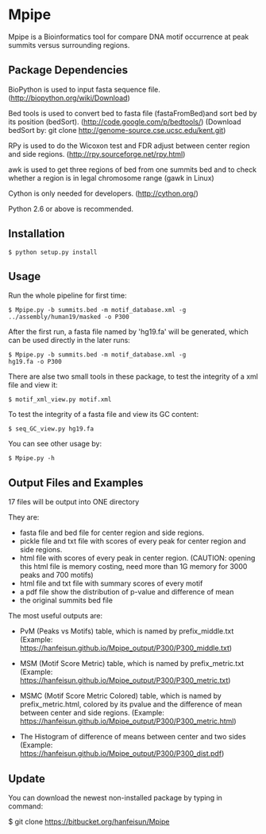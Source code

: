 # Mpipe

Mpipe is a Bioinformatics tool for compare DNA motif occurrence at peak
summits versus surrounding regions.
    
## Package Dependencies


BioPython is used to input fasta sequence file.
(http://biopython.org/wiki/Download)

Bed tools is used to convert bed to fasta file (fastaFromBed)and
sort bed by its position (bedSort).
(http://code.google.com/p/bedtools/)
(Download bedSort by: git clone http://genome-source.cse.ucsc.edu/kent.git)

RPy is used to do the Wicoxon test and FDR adjust between center
region and side regions.
(http://rpy.sourceforge.net/rpy.html)

awk is used to get three regions of bed from one summits bed and
to check whether a region is in legal chromosome range
(gawk in Linux)

Cython is only needed for developers. (http://cython.org/)

Python 2.6 or above is recommended.

## Installation

```
$ python setup.py install
```
    
## Usage


Run the whole pipeline for first time:

```
$ Mpipe.py -b summits.bed -m motif_database.xml -g
../assembly/human19/masked -o P300
```

After the first run, a fasta file named by 'hg19.fa' will be
generated, which can be used directly in the later runs:

```
$ Mpipe.py -b summits.bed -m motif_database.xml -g
hg19.fa -o P300
```

There are alse two small tools in these package, to test the
integrity of a xml file and view it:

```
$ motif_xml_view.py motif.xml
```

To test the integrity of a fasta file and view its GC content:

```
$ seq_GC_view.py hg19.fa
```

You can see other usage by:

```
$ Mpipe.py -h
```

## Output Files and Examples

17 files will be output into ONE directory

They are:

* fasta file and bed file for center region and side
regions. 
* pickle file and txt file with scores of every
peak for center region and side regions.  
* html file with
scores of every peak in center region. (CAUTION: opening this
html file is memory costing, need more than 1G memory for 3000
peaks and 700 motifs)  
* html file and txt file with summary scores of every motif 
* a pdf file show the distribution of p-value and difference of mean 
* the original summits bed file


The most useful outputs are:

* PvM (Peaks vs Motifs) table, which is named by
prefix_middle.txt (Example: https://hanfeisun.github.io/Mpipe_output/P300/P300_middle.txt)

* MSM (Motif Score Metric) table, which is named by
prefix_metric.txt (Example: https://hanfeisun.github.io/Mpipe_output/P300/P300_metric.txt)

* MSMC (Motif Score Metric Colored) table, which is named by
prefix_metric.html, colored by its pvalue and the difference
of mean between center and side regions. (Example: https://hanfeisun.github.io/Mpipe_output/P300/P300_metric.html)

* The Histogram of difference of means between center and two sides (Example: https://hanfeisun.github.io/Mpipe_output/P300/P300_dist.pdf)

## Update

You can download the newest non-installed package by typing in
command:

$ git clone https://bitbucket.org/hanfeisun/Mpipe


 

